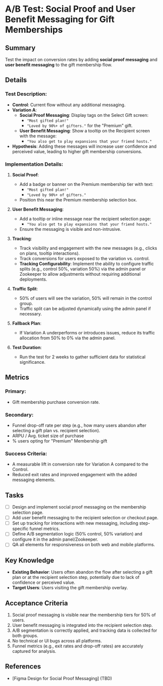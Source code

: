 # A/B Test: Social Proof and User Benefit Messaging for Gift Memberships

## Summary
Test the impact on conversion rates by adding **social proof messaging** and **user benefit messaging** to the gift membership flow.

## Details
### Test Description:
- **Control**: Current flow without any additional messaging.
- **Variation A**:
  - **Social Proof Messaging**: Display tags on the Select Gift screen:
    - `"Most gifted plan!"`
    - `"Loved by 90%+ of gifters."` for the "Premium" gift.
  - **User Benefit Messaging**: Show a tooltip on the Recipient screen with the message:
    - `"You also get to play expansions that your friend hosts."`
- **Hypothesis**: Adding these messages will increase user confidence and perceived value, leading to higher gift membership conversions.

### Implementation Details:
1. **Social Proof**:
   - Add a badge or banner on the Premium membership tier with text:
     - `"Most gifted plan!"`
     - `"Loved by 90%+ of gifters."`
   - Position this near the Premium membership selection box.

2. **User Benefit Messaging**:
   - Add a tooltip or inline message near the recipient selection page:
     - `"You also get to play expansions that your friend hosts."`
   - Ensure the messaging is visible and non-intrusive.

3. **Tracking**:
   - Track visibility and engagement with the new messages (e.g., clicks on plans, tooltip interactions).
   - Track conversions for users exposed to the variation vs. control.
   - **Tracking Configurability**: Implement the ability to configure traffic splits (e.g., control 50%, variation 50%) via the admin panel or Zookeeper to allow adjustments without requiring additional deployments.

4. **Traffic Split**:
   - 50% of users will see the variation, 50% will remain in the control group.
   - Traffic split can be adjusted dynamically using the admin panel if necessary.

5. **Fallback Plan**:
   - If Variation A underperforms or introduces issues, reduce its traffic allocation from 50% to 0% via the admin panel.

6. **Test Duration**:
   - Run the test for 2 weeks to gather sufficient data for statistical significance.

## Metrics
### Primary:
- Gift membership purchase conversion rate.

### Secondary:
- Funnel drop-off rate per step (e.g., how many users abandon after selecting a gift plan vs. recipient selection).
- ARPU / Avg. ticket size of purchase
- % users opting for "Premium" Membership gift

### Success Criteria:
- A measurable lift in conversion rate for Variation A compared to the Control.
- Reduced exit rates and improved engagement with the added messaging elements.

## Tasks
- [ ] Design and implement social proof messaging on the membership selection page.
- [ ] Add user benefit messaging to the recipient selection or checkout page.
- [ ] Set up tracking for interactions with new messaging, including step-specific funnel metrics.
- [ ] Define A/B segmentation logic (50% control, 50% variation) and configure it in the admin panel/Zookeeper.
- [ ] QA all elements for responsiveness on both web and mobile platforms.

## Key Knowledge
- **Existing Behavior**: Users often abandon the flow after selecting a gift plan or at the recipient selection step, potentially due to lack of confidence or perceived value.
- **Target Users**: Users visiting the gift membership overlay.

## Acceptance Criteria
1. Social proof messaging is visible near the membership tiers for 50% of users.
2. User benefit messaging is integrated into the recipient selection step.
3. A/B segmentation is correctly applied, and tracking data is collected for both groups.
4. No technical or UI bugs across all platforms.
5. Funnel metrics (e.g., exit rates and drop-off rates) are accurately captured for analysis.

## References
- [Figma Design for Social Proof Messaging] (TBD)
